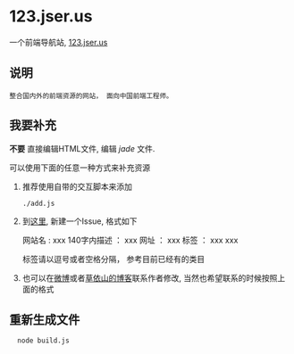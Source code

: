 # 123.jser.us
一个前端导航站, [123.jser.us](http://123.jser.us)

## 说明

    整合国内外的前端资源的网站， 面向中国前端工程师。

## 我要补充 

  __不要__ 直接编辑HTML文件, 编辑 _jade_ 文件.
    
  可以使用下面的任意一种方式来补充资源
  
  1. 推荐使用自带的交互脚本来添加
    
     ```
     ./add.js
     ```
  

  1. 到[这里](https://github.com/jserme/123.jser.us/issues), 新建一个Issue, 格式如下
  
        
        网站名 : xxx
        140字内描述 ： xxx
        网址 ： xxx
        标签 ： xxx xxx

        标签请以逗号或者空格分隔， 参考目前已经有的类目

        

  1. 也可以在[微博](http://weibo.com/1826461472/)或者[草依山的博客](http://jser.me)联系作者修改, 当然也希望联系的时候按照上面的格式

        

## 重新生成文件 

```shell
  node build.js
```
